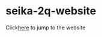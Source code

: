 # seika-2q-website
Click<a href="https://htykruffy.github.io/seika-2q-website/dist/index.html">here</a> to jump to the website